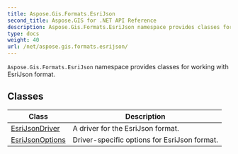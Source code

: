 ```yaml
---
title: Aspose.Gis.Formats.EsriJson
second_title: Aspose.GIS for .NET API Reference
description: Aspose.Gis.Formats.EsriJson namespace provides classes for working with EsriJson format.
type: docs
weight: 40
url: /net/aspose.gis.formats.esrijson/
---
```

`Aspose.Gis.Formats.EsriJson` namespace provides classes for working with EsriJson format.

## Classes

| Class | Description |
| --- | --- |
| [EsriJsonDriver](./esrijsondriver/) | A driver for the EsriJson format. |
| [EsriJsonOptions](./esrijsonoptions/) | Driver-specific options for EsriJson format. |


